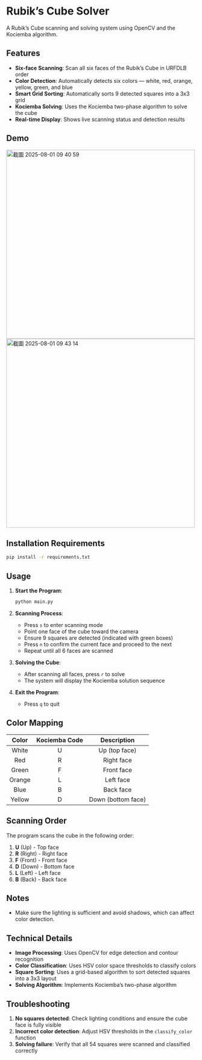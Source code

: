 # Rubik’s Cube Solver

A Rubik’s Cube scanning and solving system using OpenCV and the Kociemba algorithm.

## Features

- **Six-face Scanning**: Scan all six faces of the Rubik’s Cube in URFDLB order
- **Color Detection**: Automatically detects six colors — white, red, orange, yellow, green, and blue
- **Smart Grid Sorting**: Automatically sorts 9 detected squares into a 3x3 grid
- **Kociemba Solving**: Uses the Kociemba two-phase algorithm to solve the cube
- **Real-time Display**: Shows live scanning status and detection results

## Demo
<img width="500" alt="截圖 2025-08-01 09 40 59" src="https://github.com/user-attachments/assets/2e669fa1-5389-4b5d-89bf-43285309ddee" />
<img width="500" alt="截圖 2025-08-01 09 43 14" src="https://github.com/user-attachments/assets/63de7dca-e9a6-4272-bc9c-a9eabfe6cd74" />

## Installation Requirements

```bash
pip install -r requirements.txt
```

## Usage

1. **Start the Program**:
   ```bash
   python main.py
   ```

2. **Scanning Process**:
   - Press `s` to enter scanning mode
   - Point one face of the cube toward the camera
   - Ensure 9 squares are detected (indicated with green boxes)
   - Press `n` to confirm the current face and proceed to the next
   - Repeat until all 6 faces are scanned

3. **Solving the Cube**:
   - After scanning all faces, press `r` to solve
   - The system will display the Kociemba solution sequence

4. **Exit the Program**:
   - Press `q` to quit

## Color Mapping

| Color  | Kociemba Code | Description     |
|:------:|:-------------:|:---------------:|
| White  | U             | Up (top face)   |
| Red    | R             | Right face      |
| Green  | F             | Front face      |
| Orange | L             | Left face       |
| Blue   | B             | Back face       |
| Yellow | D             | Down (bottom face) |

## Scanning Order

The program scans the cube in the following order:
1. **U** (Up) - Top face
2. **R** (Right) - Right face
3. **F** (Front) - Front face
4. **D** (Down) - Bottom face
5. **L** (Left) - Left face
6. **B** (Back) - Back face

## Notes

- Make sure the lighting is sufficient and avoid shadows, which can affect color detection.

## Technical Details

- **Image Processing**: Uses OpenCV for edge detection and contour recognition
- **Color Classification**: Uses HSV color space thresholds to classify colors
- **Square Sorting**: Uses a grid-based algorithm to sort detected squares into a 3x3 layout
- **Solving Algorithm**: Implements Kociemba’s two-phase algorithm

## Troubleshooting

1. **No squares detected**: Check lighting conditions and ensure the cube face is fully visible
2. **Incorrect color detection**: Adjust HSV thresholds in the `classify_color` function
3. **Solving failure**: Verify that all 54 squares were scanned and classified correctly
